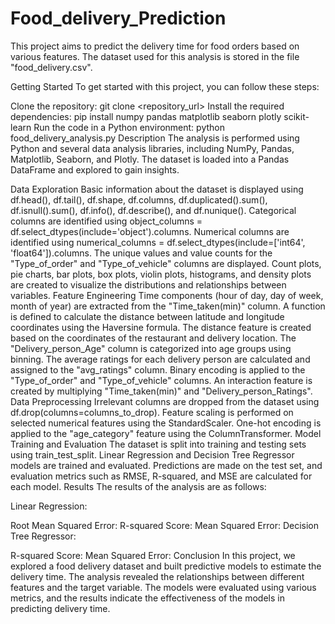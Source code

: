 # Food_delivery_Prediction
This project aims to predict the delivery time for food orders based on various features. The dataset used for this analysis is stored in the file "food_delivery.csv".

Getting Started
To get started with this project, you can follow these steps:

Clone the repository: git clone <repository_url>
Install the required dependencies: pip install numpy pandas matplotlib seaborn plotly scikit-learn 
Run the code in a Python environment: python food_delivery_analysis.py
Description
The analysis is performed using Python and several data analysis libraries, including NumPy, Pandas, Matplotlib, Seaborn, and Plotly. The dataset is loaded into a Pandas DataFrame and explored to gain insights.

Data Exploration
Basic information about the dataset is displayed using df.head(), df.tail(), df.shape, df.columns, df.duplicated().sum(), df.isnull().sum(), df.info(), df.describe(), and df.nunique().
Categorical columns are identified using object_columns = df.select_dtypes(include='object').columns.
Numerical columns are identified using numerical_columns = df.select_dtypes(include=['int64', 'float64']).columns.
The unique values and value counts for the "Type_of_order" and "Type_of_vehicle" columns are displayed.
Count plots, pie charts, bar plots, box plots, violin plots, histograms, and density plots are created to visualize the distributions and relationships between variables.
Feature Engineering
Time components (hour of day, day of week, month of year) are extracted from the "Time_taken(min)" column.
A function is defined to calculate the distance between latitude and longitude coordinates using the Haversine formula.
The distance feature is created based on the coordinates of the restaurant and delivery location.
The "Delivery_person_Age" column is categorized into age groups using binning.
The average ratings for each delivery person are calculated and assigned to the "avg_ratings" column.
Binary encoding is applied to the "Type_of_order" and "Type_of_vehicle" columns.
An interaction feature is created by multiplying "Time_taken(min)" and "Delivery_person_Ratings".
Data Preprocessing
Irrelevant columns are dropped from the dataset using df.drop(columns=columns_to_drop).
Feature scaling is performed on selected numerical features using the StandardScaler.
One-hot encoding is applied to the "age_category" feature using the ColumnTransformer.
Model Training and Evaluation
The dataset is split into training and testing sets using train_test_split.
Linear Regression and Decision Tree Regressor models are trained and evaluated.
Predictions are made on the test set, and evaluation metrics such as RMSE, R-squared, and MSE are calculated for each model.
Results
The results of the analysis are as follows:

Linear Regression:

Root Mean Squared Error: <RMSE value>
R-squared Score: <R-squared value>
Mean Squared Error: <MSE value>
Decision Tree Regressor:

R-squared Score: <R-squared value>
Mean Squared Error: <MSE value>
Conclusion
In this project, we explored a food delivery dataset and built predictive models to estimate the delivery time. The analysis revealed the relationships between different features and the target variable. The models were evaluated using various metrics, and the results indicate the effectiveness of the models in predicting delivery time.
